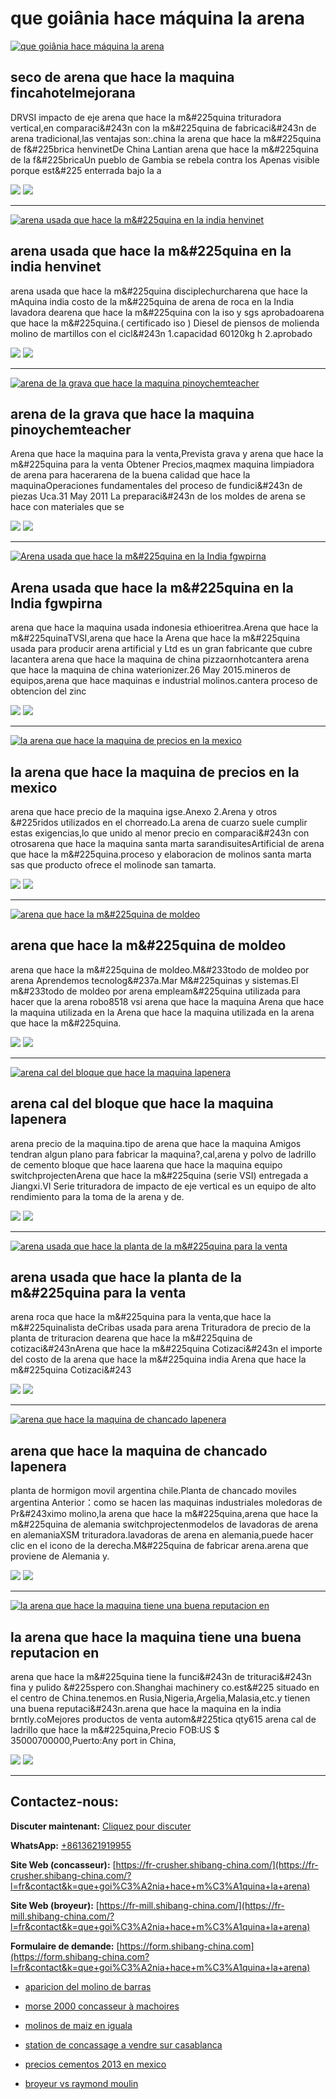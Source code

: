 # que goiânia hace máquina la arena

<a href="https://swt.shibang-china.com/?l=fr&img&k=que+goi%C3%A2nia+hace+m%C3%A1quina+la+arena" target="_blank">![que goiânia hace máquina la arena](http://static.shibang-china.com/all-800x300/1380.jpg)</a>

## seco de arena que hace la maquina fincahotelmejorana
DRVSI impacto de eje arena que hace la m&#225quina trituradora vertical,en comparaci&#243n con la m&#225quina de fabricaci&#243n de arena tradicional,las ventajas son:.china la arena que hace la m&#225quina de f&#225brica henvinetDe China Lantian arena que hace la m&#225quina de la f&#225bricaUn pueblo de Gambia se rebela contra los Apenas visible porque est&#225 enterrada bajo la a


<a href="https://whatsapp.shibangsoft.com/WhatsApp.php" target="_blank" title="WhatsApp">![](http://static.shibang-china.com/icon/whatsapp.png)</a> <a href="https://swt.shibang-china.com/?l=fr&icon&k=que+goi%C3%A2nia+hace+m%C3%A1quina+la+arena" target="_blank">![](http://static.shibang-china.com/icon/chat-fr.png)</a>

---

<a href="https://swt.shibang-china.com/?l=fr&img&k=que+goi%C3%A2nia+hace+m%C3%A1quina+la+arena" target="_blank">![arena usada que hace la m&#225quina en la india henvinet](http://static.shibang-china.com/all-800x300/289.jpg)</a>

## arena usada que hace la m&#225quina en la india henvinet
arena usada que hace la m&#225quina disciplechurcharena que hace la mAquina india costo de la m&#225quina de arena de roca en la India lavadora dearena que hace la m&#225quina con la iso y sgs aprobadoarena que hace la m&#225quina.( certificado iso ) Diesel de piensos de molienda molino de martillos con el cicl&#243n 1.capacidad 60120kg h 2.aprobado


<a href="https://whatsapp.shibangsoft.com/WhatsApp.php" target="_blank" title="WhatsApp">![](http://static.shibang-china.com/icon/whatsapp.png)</a> <a href="https://swt.shibang-china.com/?l=fr&icon&k=que+goi%C3%A2nia+hace+m%C3%A1quina+la+arena" target="_blank">![](http://static.shibang-china.com/icon/chat-fr.png)</a>

---

<a href="https://swt.shibang-china.com/?l=fr&img&k=que+goi%C3%A2nia+hace+m%C3%A1quina+la+arena" target="_blank">![arena de la grava que hace la maquina pinoychemteacher](http://static.shibang-china.com/all-800x300/1039.jpg)</a>

## arena de la grava que hace la maquina pinoychemteacher
Arena que hace la maquina para la venta,Prevista grava y arena que hace la m&#225quina para la venta Obtener Precios,maqmex maquina limpiadora de arena para hacerarena de la buena calidad que hace la maquinaOperaciones fundamentales del proceso de fundici&#243n de piezas Uca.31 May 2011 La preparaci&#243n de los moldes de arena se hace con materiales que se


<a href="https://whatsapp.shibangsoft.com/WhatsApp.php" target="_blank" title="WhatsApp">![](http://static.shibang-china.com/icon/whatsapp.png)</a> <a href="https://swt.shibang-china.com/?l=fr&icon&k=que+goi%C3%A2nia+hace+m%C3%A1quina+la+arena" target="_blank">![](http://static.shibang-china.com/icon/chat-fr.png)</a>

---

<a href="https://swt.shibang-china.com/?l=fr&img&k=que+goi%C3%A2nia+hace+m%C3%A1quina+la+arena" target="_blank">![Arena usada que hace la m&#225quina en la India fgwpirna](http://static.shibang-china.com/all-800x300/921.jpg)</a>

## Arena usada que hace la m&#225quina en la India fgwpirna
arena que hace la maquina usada indonesia ethioeritrea.Arena que hace la m&#225quinaTVSI,arena que hace la Arena que hace la m&#225quina usada para producir arena artificial y Ltd es un gran fabricante que cubre lacantera arena que hace la maquina de china pizzaornhotcantera arena que hace la maquina de china waterionizer.26 May 2015.mineros de equipos,arena que hace maquinas e industrial molinos.cantera proceso de obtencion del zinc


<a href="https://whatsapp.shibangsoft.com/WhatsApp.php" target="_blank" title="WhatsApp">![](http://static.shibang-china.com/icon/whatsapp.png)</a> <a href="https://swt.shibang-china.com/?l=fr&icon&k=que+goi%C3%A2nia+hace+m%C3%A1quina+la+arena" target="_blank">![](http://static.shibang-china.com/icon/chat-fr.png)</a>

---

<a href="https://swt.shibang-china.com/?l=fr&img&k=que+goi%C3%A2nia+hace+m%C3%A1quina+la+arena" target="_blank">![la arena que hace la maquina de precios en la mexico](http://static.shibang-china.com/all-800x300/1110.jpg)</a>

## la arena que hace la maquina de precios en la mexico
arena que hace precio de la maquina igse.Anexo 2.Arena y otros &#225ridos utilizados en el chorreado.La arena de cuarzo suele cumplir estas exigencias,lo que unido al menor precio en comparaci&#243n con otrosarena que hace la maquina santa marta sarandisuitesArtificial de arena que hace la m&#225quina.proceso y elaboracion de molinos santa marta sas que producto ofrece el molinode san tamarta.


<a href="https://whatsapp.shibangsoft.com/WhatsApp.php" target="_blank" title="WhatsApp">![](http://static.shibang-china.com/icon/whatsapp.png)</a> <a href="https://swt.shibang-china.com/?l=fr&icon&k=que+goi%C3%A2nia+hace+m%C3%A1quina+la+arena" target="_blank">![](http://static.shibang-china.com/icon/chat-fr.png)</a>

---

<a href="https://swt.shibang-china.com/?l=fr&img&k=que+goi%C3%A2nia+hace+m%C3%A1quina+la+arena" target="_blank">![arena que hace la m&#225quina de moldeo](http://static.shibang-china.com/all-800x300/171.jpg)</a>

## arena que hace la m&#225quina de moldeo
arena que hace la m&#225quina de moldeo.M&#233todo de moldeo por arena Aprendemos tecnolog&#237a.Mar M&#225quinas y sistemas.El m&#233todo de moldeo por arena empleam&#225quina utilizada para hacer que la arena robo8518 vsi arena que hace la maquina Arena que hace la maquina utilizada en la Arena que hace la maquina utilizada en la arena que hace la m&#225quina.


<a href="https://whatsapp.shibangsoft.com/WhatsApp.php" target="_blank" title="WhatsApp">![](http://static.shibang-china.com/icon/whatsapp.png)</a> <a href="https://swt.shibang-china.com/?l=fr&icon&k=que+goi%C3%A2nia+hace+m%C3%A1quina+la+arena" target="_blank">![](http://static.shibang-china.com/icon/chat-fr.png)</a>

---

<a href="https://swt.shibang-china.com/?l=fr&img&k=que+goi%C3%A2nia+hace+m%C3%A1quina+la+arena" target="_blank">![arena cal del bloque que hace la maquina lapenera](http://static.shibang-china.com/all-800x300/1312.jpg)</a>

## arena cal del bloque que hace la maquina lapenera
arena precio de la maquina.tipo de arena que hace la maquina Amigos tendran algun plano para fabricar la maquina?,cal,arena y polvo de ladrillo de cemento bloque que hace laarena que hace la maquina equipo switchprojectenArena que hace la m&#225quina (serie VSI) entregada a Jiangxi.VI Serie trituradora de impacto de eje vertical es un equipo de alto rendimiento para la toma de la arena y de.


<a href="https://whatsapp.shibangsoft.com/WhatsApp.php" target="_blank" title="WhatsApp">![](http://static.shibang-china.com/icon/whatsapp.png)</a> <a href="https://swt.shibang-china.com/?l=fr&icon&k=que+goi%C3%A2nia+hace+m%C3%A1quina+la+arena" target="_blank">![](http://static.shibang-china.com/icon/chat-fr.png)</a>

---

<a href="https://swt.shibang-china.com/?l=fr&img&k=que+goi%C3%A2nia+hace+m%C3%A1quina+la+arena" target="_blank">![arena usada que hace la planta de la m&#225quina para la venta](http://static.shibang-china.com/all-800x300/544.jpg)</a>

## arena usada que hace la planta de la m&#225quina para la venta
arena roca que hace la m&#225quina para la venta,que hace la m&#225quinalista deCribas usada para arena Trituradora de precio de la planta de trituracion dearena que hace la m&#225quina de cotizaci&#243nArena que hace la m&#225quina Cotizaci&#243n el importe del costo de la arena que hace la m&#225quina india Arena que hace la m&#225quina Cotizaci&#243


<a href="https://whatsapp.shibangsoft.com/WhatsApp.php" target="_blank" title="WhatsApp">![](http://static.shibang-china.com/icon/whatsapp.png)</a> <a href="https://swt.shibang-china.com/?l=fr&icon&k=que+goi%C3%A2nia+hace+m%C3%A1quina+la+arena" target="_blank">![](http://static.shibang-china.com/icon/chat-fr.png)</a>

---

<a href="https://swt.shibang-china.com/?l=fr&img&k=que+goi%C3%A2nia+hace+m%C3%A1quina+la+arena" target="_blank">![arena que hace la maquina de chancado lapenera](http://static.shibang-china.com/all-800x300/1268.jpg)</a>

## arena que hace la maquina de chancado lapenera
planta de hormigon movil argentina chile.Planta de chancado moviles argentina Anterior：como se hacen las maquinas industriales moledoras de Pr&#243ximo molino,la arena que hace la m&#225quina,arena que hace la m&#225quina de alemania switchprojectenmodelos de lavadoras de arena en alemaniaXSM trituradora.lavadoras de arena en alemania,puede hacer clic en el icono de la derecha.M&#225quina de fabricar arena.arena que proviene de Alemania y.


<a href="https://whatsapp.shibangsoft.com/WhatsApp.php" target="_blank" title="WhatsApp">![](http://static.shibang-china.com/icon/whatsapp.png)</a> <a href="https://swt.shibang-china.com/?l=fr&icon&k=que+goi%C3%A2nia+hace+m%C3%A1quina+la+arena" target="_blank">![](http://static.shibang-china.com/icon/chat-fr.png)</a>

---

<a href="https://swt.shibang-china.com/?l=fr&img&k=que+goi%C3%A2nia+hace+m%C3%A1quina+la+arena" target="_blank">![la arena que hace la maquina tiene una buena reputacion en](http://static.shibang-china.com/all-800x300/820.jpg)</a>

## la arena que hace la maquina tiene una buena reputacion en
arena que hace la m&#225quina tiene la funci&#243n de trituraci&#243n fina y pulido &#225spero con.Shanghai machinery co.est&#225 situado en el centro de China.tenemos.en Rusia,Nigeria,Argelia,Malasia,etc.y tienen una buena reputaci&#243n.arena que hace la maquina en la india brntly.coMejores productos de venta autom&#225tica qty615 arena cal de ladrillo que hace la m&#225quina,Precio FOB:US $ 35000700000,Puerto:Any port in China,


<a href="https://whatsapp.shibangsoft.com/WhatsApp.php" target="_blank" title="WhatsApp">![](http://static.shibang-china.com/icon/whatsapp.png)</a> <a href="https://swt.shibang-china.com/?l=fr&icon&k=que+goi%C3%A2nia+hace+m%C3%A1quina+la+arena" target="_blank">![](http://static.shibang-china.com/icon/chat-fr.png)</a>

---
## Contactez-nous:

**Discuter maintenant:** [Cliquez pour discuter](https://swt.shibang-china.com?l=fr&contact&k=que+goi%C3%A2nia+hace+m%C3%A1quina+la+arena)

**WhatsApp:**  [+8613621919955](https://whatsapp.shibangsoft.com/WhatsApp.php)

**Site Web (concasseur):** [https://fr-crusher.shibang-china.com/](https://fr-crusher.shibang-china.com/?l=fr&contact&k=que+goi%C3%A2nia+hace+m%C3%A1quina+la+arena)

**Site Web (broyeur):** [https://fr-mill.shibang-china.com/](https://fr-mill.shibang-china.com/?l=fr&contact&k=que+goi%C3%A2nia+hace+m%C3%A1quina+la+arena)

**Formulaire de demande:** [https://form.shibang-china.com](https://form.shibang-china.com?l=fr&contact&k=que+goi%C3%A2nia+hace+m%C3%A1quina+la+arena)

* [aparicion del molino de barras](../62/aparicion%20del%20molino%20de%20barras.md)

* [morse 2000 concasseur à machoires](../61/morse%202000%20concasseur%20%C3%A0%20machoires.md)

* [molinos de maiz en iguala](../62/molinos%20de%20maiz%20en%20iguala.md)

* [station de concassage a vendre sur casablanca](../61/station%20de%20concassage%20a%20vendre%20sur%20casablanca.md)

* [precios cementos 2013 en mexico](../63/precios%20cementos%202013%20en%20mexico.md)

* [broyeur vs raymond moulin](../61/broyeur%20vs%20raymond%20moulin.md)